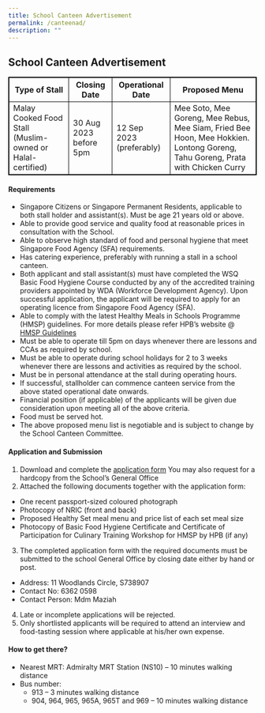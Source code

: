 ```yaml
---
title: School Canteen Advertisement
permalink: /canteenad/
description: ""
---
```

<style>
table, th, td {
  border:1px solid black;
}
</style>

<h2>School Canteen Advertisement</h2>

<table style="width:100%">
  <tbody><tr>
    <th>Type of Stall</th>
    <th>Closing Date</th>
    <th>Operational Date</th>
		  <th>Proposed Menu</th>
  </tr>
  <tr>
    <td>Malay Cooked Food Stall (Muslim-owned or Halal-certified)</td>
    <td>30 Aug 2023 before 5pm</td>
    <td>12 Sep 2023 (preferably)</td>
		<td>Mee Soto, Mee Goreng, Mee Rebus, Mee Siam, Fried Bee Hoon, Mee Hokkien. Lontong Goreng, Tahu Goreng, Prata with Chicken Curry</td>
  </tr>	
</tbody>
</table>

#### Requirements
* Singapore Citizens or Singapore Permanent Residents, applicable to both stall holder and assistant(s). Must be age 21 years old or above. 
* Able to provide good service and quality food at reasonable prices in consultation with the School. 
* Able to observe high standard of food and personal hygiene that meet Singapore Food Agency (SFA) requirements. 
* Has catering experience, preferably with running a stall in a school canteen.
* Both applicant and stall assistant(s) must have completed the WSQ Basic Food Hygiene Course conducted by any of the accredited training providers appointed by WDA (Workforce Development Agency). Upon successful application, the applicant will be required to apply for an operating licence from Singapore Food Agency (SFA). 
* Able to comply with the latest Healthy Meals in Schools Programme (HMSP) guidelines. For more details please refer HPB’s website @  [HMSP Guidelines](/files/hmsp_guidelines.pdf)
* Must be able to operate till 5pm on days whenever there are lessons and CCAs as required by school. 
* Must be able to operate during school holidays for 2 to 3 weeks whenever there are lessons and activities as required by the school.
* Must be in personal attendance at the stall during operating hours. 
* If successful, stallholder can commence canteen service from the above stated operational date onwards.
* Financial position (if applicable) of the applicants will be given due consideration upon meeting all of the above criteria. 
* Food must be served hot.
* The above proposed menu list is negotiable and is subject to change by the School Canteen Committee. 

	
#### Application and Submission

1. Download and complete the [application form](/files/application_for_canteen_stall.pdf) You may also request for a hardcopy from the School’s General Office 
2. Attached the following documents together with the application form:
* One recent passport-sized coloured photograph
* Photocopy of NRIC (front and back)
* Proposed Healthy Set meal menu and price list of each set meal size 
* Photocopy of Basic Food Hygiene Certificate and Certificate of Participation for Culinary Training Workshop for HMSP by HPB (if any) 
3. The completed application form with the required documents must be submitted to the school General Office by closing date either by hand or post. 
* Address: 11 Woodlands Circle, S738907 
* Contact No: 6362 0598 
* Contact Person: Mdm Maziah
4. Late or incomplete applications will be rejected.
5. Only shortlisted applicants will be required to attend an interview and food-tasting session where applicable at his/her own expense.

#### How to get there?
* Nearest MRT: Admiralty MRT Station (NS10) – 10 minutes walking distance
* Bus number: 
	* 913 – 3 minutes walking distance 
	* 904, 964, 965, 965A, 965T and 969 – 10 minutes walking distance
